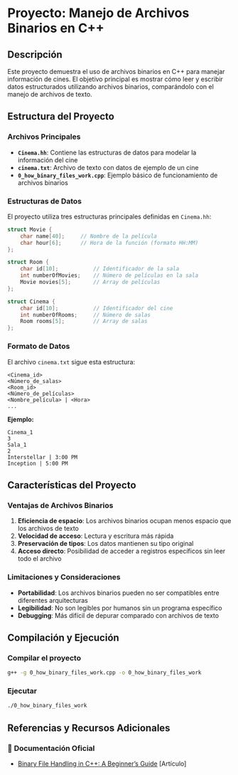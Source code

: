 # Proyecto: Manejo de Archivos Binarios en C++

## Descripción

Este proyecto demuestra el uso de archivos binarios en C++ para manejar información de cines. El objetivo principal es mostrar cómo leer y escribir datos estructurados utilizando archivos binarios, comparándolo con el manejo de archivos de texto.

## Estructura del Proyecto

### Archivos Principales

- **`Cinema.hh`**: Contiene las estructuras de datos para modelar la información del cine
- **`cinema.txt`**: Archivo de texto con datos de ejemplo de un cine
- **`0_how_binary_files_work.cpp`**: Ejemplo básico de funcionamiento de archivos binarios

### Estructuras de Datos

El proyecto utiliza tres estructuras principales definidas en `Cinema.hh`:

```cpp
struct Movie {
    char name[40];     // Nombre de la película
    char hour[6];      // Hora de la función (formato HH:MM)
};

struct Room {
    char id[10];           // Identificador de la sala
    int numberOfMovies;    // Número de películas en la sala
    Movie movies[5];       // Array de películas
};

struct Cinema {
    char id[10];           // Identificador del cine
    int numberOfRooms;     // Número de salas
    Room rooms[5];         // Array de salas
};
```

### Formato de Datos

El archivo `cinema.txt` sigue esta estructura:

```plaintext
<Cinema_id>
<Número_de_salas>
<Room_id>
<Número_de_películas>
<Nombre_película> | <Hora>
...
```

**Ejemplo:**

```plaintext
Cinema_1
3
Sala_1
2
Interstellar | 3:00 PM
Inception | 5:00 PM
```

## Características del Proyecto

### Ventajas de Archivos Binarios

1. **Eficiencia de espacio**: Los archivos binarios ocupan menos espacio que los archivos de texto
2. **Velocidad de acceso**: Lectura y escritura más rápida
3. **Preservación de tipos**: Los datos mantienen su tipo original
4. **Acceso directo**: Posibilidad de acceder a registros específicos sin leer todo el archivo

### Limitaciones y Consideraciones

- **Portabilidad**: Los archivos binarios pueden no ser compatibles entre diferentes arquitecturas
- **Legibilidad**: No son legibles por humanos sin un programa específico
- **Debugging**: Más difícil de depurar comparado con archivos de texto

## Compilación y Ejecución

### Compilar el proyecto

```bash
g++ -g 0_how_binary_files_work.cpp -o 0_how_binary_files_work
```

### Ejecutar

```bash
./0_how_binary_files_work
```

## Referencias y Recursos Adicionales

### 📖 **Documentación Oficial**

- [Binary File Handling in C++: A Beginner’s Guide](https://dev.to/alen_pythonista_bb/binary-file-handling-in-c-a-beginners-guide-148od) [Artículo]